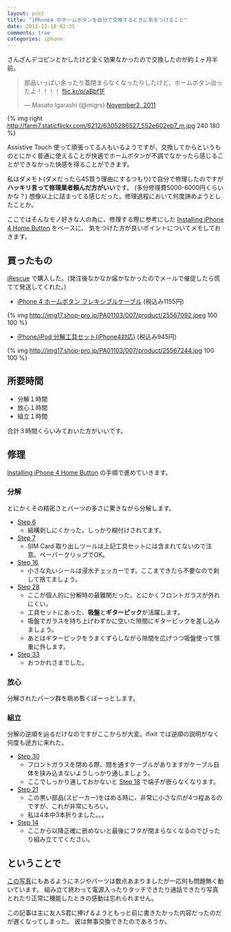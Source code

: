 ```yaml
---
layout: post
title: "iPhone4 のホームボタンを自分で交換するときに気をつけること"
date: 2011-12-18 02:35
comments: true
categories: iphone
---
```


さんざんデコピンとかしたけど全く効果なかったので交換したのが約１ヶ月半前。

<blockquote class="twitter-tweet tw-align-center"><p>部品いっぱい余ったり蓋閉まらなくなったりしたけど、ホームボタン治ったよ！！！！ <a href="http://t.co/kNNaIdY7" title="http://flic.kr/p/aBbf1F">flic.kr/p/aBbf1F</a></p>&mdash; Masato Igarashi (@migrs) <a href="https://twitter.com/migrs/status/131699224881545216" data-datetime="2011-11-02T11:48:36+00:00">November2, 2011</a></blockquote>
<script src="//platform.twitter.com/widgets.js" charset="utf-8"></script>

{% img right http://farm7.staticflickr.com/6212/6305286527_552e602eb7_m.jpg 240 180 %}

Assistive Touch 使って頑張ってる人もいるようですが、交換してからというものとにかく普通に使えることが快適でホームボタンが不調でなかったら感じることができなかった快感を得ることができます。

私はダメモト(ダメだったら4S買う理由にするつもり)で自分で修理したのですが**ハッキリ言って修理業者頼んだ方がいい**です。
(多分修理費5000-6000円くらいかな？)
想像以上に詰まってる感じだった。修理過程において何度諦めようとしたことか。

ここではそんなモノ好きな人の為に、修理する際に参考にした
[Installing iPhone 4 Home Button](http://www.ifixit.com/Guide/Installing-iPhone-4-Home-Button/3144/) をベースに、
気をつけた方が良いポイントについてメモしておきます。

## 買ったもの
[iRescue](http://www.ires.jp/) で購入した。(発注後なかなか届かなかったのでメールで催促したら慌てて発送してくれた。)

- [iPhone 4 ホームボタン フレキシブルケーブル](http://www.ires.jp/?pid=25567092) (税込み1155円)
  
{% img http://img17.shop-pro.jp/PA01103/007/product/25567092.jpeg 100 100 %}

- [iPhone/iPod 分解工具セット(iPhone4対応)](http://www.ires.jp/?pid=25567244) (税込み945円)
  
{% img http://img17.shop-pro.jp/PA01103/007/product/25567244.jpg 100 100 %}

## 所要時間
- 分解１時間
- 放心１時間
- 組立１時間

合計３時間くらいみておいた方がいいです。

## 修理
[Installing iPhone 4 Home Button](http://www.ifixit.com/Guide/Installing-iPhone-4-Home-Button/3144/) の手順で進めていきます。

### 分解
とにかくその精密さとパーツの多さに驚きながら分解します。

- [Step 6](http://www.ifixit.com/Guide/Installing-iPhone-4-Home-Button/3144/2#s15368)
  - 結構剥しにくかった。しっかり糊付けされてます。
- [Step 7](http://www.ifixit.com/Guide/Installing-iPhone-4-Home-Button/3144/3#s15378)
  - SIM Card 取り出しツールは上記工具セットには含まれてないので注意。ペーパークリップでOK。
- [Step 16](http://www.ifixit.com/Guide/Installing-iPhone-4-Home-Button/3144/6#s15383)
  - 小さな丸いシールは浸水チェッカーです。ここまできたら不要なので剥して捨てましょう。
- [Step 28](http://www.ifixit.com/Guide/Installing-iPhone-4-Home-Button/3144/10#s15402)
  - ここが個人的に分解時の最難関だった。とにかくフロントガラスが外れにくい。
  - 工具セットにあった、**吸盤**と**ギターピック**が活躍します。
  - 吸盤でガラスを持ち上げわずかに空いた隙間にギターピックを差し込みましょう。
  - あとはギターピックをうまくずらしながら隙間を広げつつ吸盤使って慎重に外します。
- [Step 33](http://www.ifixit.com/Guide/Installing-iPhone-4-Home-Button/3144/11#s15407)
  - おつかれさまでした。

### 放心
分解されたパーツ群を眺め暫くぼーっとします。

### 組立
分解の逆順を辿るだけなのですがここからが大変。ifixit では逆順の説明がなく何度も途方に来れた。

- [Step 30](http://www.ifixit.com/Guide/Installing-iPhone-4-Home-Button/3144/10#s15404)
  - フロントガラスを閉める際、間を通すケーブルがありますがケーブル自体を挟み込まないようしっかり通しましょう。
  - ここでしっかり通しておかないと [Step 18](http://www.ifixit.com/Guide/Installing-iPhone-4-Home-Button/3144/6#s15385) で端子が嵌らなくなります。
- [Step 21](http://www.ifixit.com/Guide/Installing-iPhone-4-Home-Button/3144/7#s15388)
  - この黒い部品(スピーカー)をはめる時に、非常に小さな爪が4つ程あるのですが、これが非常にもろい。
  - 私は4本中3本折りました。。。
- [Step 14](http://www.ifixit.com/Guide/Installing-iPhone-4-Home-Button/3144/5#s15381)
  - ここから以降正確に嵌めないと最後にフタが閉まらなくなるのでぴったり組み立ててください。

## ということで
[この写真](http://www.flickr.com/photos/migrsy/6305286527/)にもあるようにネジやパーツは数点あまりましたが一応何も問題無く動いています。
組み立て終わって電源入ったりタッチできたり通話できたり写真とれたり正常に機能したときの感動は忘れられません。

この記事は主に友人S君に捧げるようともっと前に書きたかった内容だったのだが遅くなってしまった。
彼は無事交換できたのであろうか。
